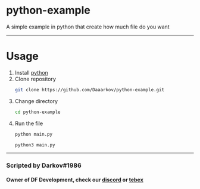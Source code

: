 # python-example

A simple example in python that create how much file do you want 

***

# Usage

1. Install [python](https://www.python.org/downloads/)
1. Clone repository 
    ```bash
    git clone https://github.com/Daaarkov/python-example.git
    ```
1. Change directory
    ```bash
    cd python-example
    ```
1. Run the file
    ```bash
    python main.py
    ```
    ```bash
    python3 main.py
    ```

***

### Scripted by Darkov#1986

#### Owner of DF Development, check our [discord](https://discord.gg/jmms83BVD8) or [tebex](https://www.dfdev.shop/category/scripts)
